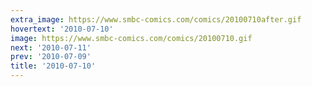 ```yaml
---
extra_image: https://www.smbc-comics.com/comics/20100710after.gif
hovertext: '2010-07-10'
image: https://www.smbc-comics.com/comics/20100710.gif
next: '2010-07-11'
prev: '2010-07-09'
title: '2010-07-10'
---
```

